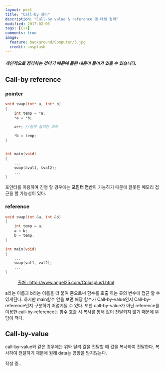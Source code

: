 ```yaml
---
layout: post
title: "Call-by 정리"
description: "Call-by value & reference 에 대해 정리"
modified: 2017-02-05
tags: [C++]
comments: true
image:
  feature: background/Computer/3.jpg
  credit: unsplash
---
```


##### 개인적으로 정리하는 것이기 때문에 틀린 내용이 들어가 있을 수 있습니다.

## Call-by reference

### pointer
```cpp
void swap(int* a, int* b)
{
	int temp = *a;
	*a = *b;

	a++; //잘못 들어간 코드

	*b = temp;
}


int main(void)
{
	...
	swap(&val1, &val2);
	...
}
```
포인터를 이용하여 진행 할 경우에는 <strong>포인터 연산</strong>이 가능하기 때문에 잘못된 메모리 접근을 할 가능성이 있다.

### reference
```cpp
void swap(int &a, int &b)
{
	int temp = a;
	a = b;
	b = temp;
}

int main(void)
{
	...
	swap(val1, val2);
	...
}
```
<figure>
    <a href="http://www.angel25.com/ImageFile/CplusplusImage5.gif"><img src="http://www.angel25.com/ImageFile/CplusplusImage5.gif" alt=""></a>
    <figcaption><a href="http://www.angel25.com/Cplusplus1.html">출처 : http://www.angel25.com/Cplusplus1.html</a></figcaption>
</figure>

a라는 이름과 b라는 이름을 더 붙여 줌으로써 함수를 호출 하는 곳의 변수에 접근 할 수 있게된다.
하지만 main함수 안을 보면 해당 함수가 Call-by-value인지 Call-by-reference인지 구분하기 어렵게될 수 있다.
또한 call-by-value가 아닌 reference를 이용한 call-by-reference는 함수 호출 시 복사를 통해 값이 전달되지 않기 때문에 부담이 적다.

## Call-by-value
call-by-value와 같은 경우에는 위와 달리 값을 전달할 때 값을 복사하여 전달한다.
복사하여 전달하기 때문에 원래 data는 영향을 받지않는다.

작성 중..
